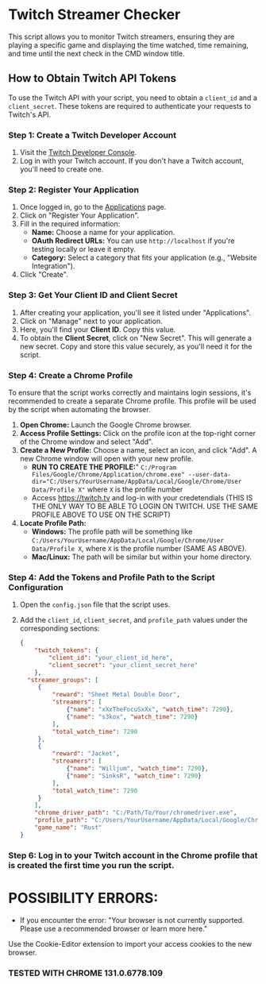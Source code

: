 # Twitch Streamer Checker

This script allows you to monitor Twitch streamers, ensuring they are playing a specific game and displaying the time watched, time remaining, and time until the next check in the CMD window title.

## How to Obtain Twitch API Tokens

To use the Twitch API with your script, you need to obtain a `client_id` and a `client_secret`. These tokens are required to authenticate your requests to Twitch's API.

### Step 1: Create a Twitch Developer Account

1. Visit the [Twitch Developer Console](https://dev.twitch.tv/console).
2. Log in with your Twitch account. If you don't have a Twitch account, you'll need to create one.

### Step 2: Register Your Application

1. Once logged in, go to the [Applications](https://dev.twitch.tv/console/apps) page.
2. Click on "Register Your Application".
3. Fill in the required information:
   - **Name:** Choose a name for your application.
   - **OAuth Redirect URLs:** You can use `http://localhost` if you're testing locally or leave it empty.
   - **Category:** Select a category that fits your application (e.g., "Website Integration").
4. Click "Create".

### Step 3: Get Your Client ID and Client Secret

1. After creating your application, you'll see it listed under "Applications".
2. Click on "Manage" next to your application.
3. Here, you'll find your **Client ID**. Copy this value.
4. To obtain the **Client Secret**, click on "New Secret". This will generate a new secret. Copy and store this value securely, as you'll need it for the script.

### Step 4: Create a Chrome Profile

To ensure that the script works correctly and maintains login sessions, it's recommended to create a separate Chrome profile. This profile will be used by the script when automating the browser.

1. **Open Chrome:** Launch the Google Chrome browser.
2. **Access Profile Settings:** Click on the profile icon at the top-right corner of the Chrome window and select "Add".
3. **Create a New Profile:** Choose a name, select an icon, and click "Add". A new Chrome window will open with your new profile.
   - **RUN TO CREATE THE PROFILE:**" `C:/Program Files/Google/Chrome/Application/chrome.exe" --user-data-dir="C:/Users/YourUsername/AppData/Local/Google/Chrome/User Data/Profile X"` where `X` is the profile number
   - Access https://twitch.tv and log-in with your credetendials (THIS IS THE ONLY WAY TO BE ABLE TO LOGIN ON TWITCH. USE THE SAME PROFILE ABOVE TO USE ON THE SCRIPT)
4. **Locate Profile Path:** 
   - **Windows:** The profile path will be something like `C:/Users/YourUsername/AppData/Local/Google/Chrome/User Data/Profile X`, where `X` is the profile number (SAME AS ABOVE). 
   - **Mac/Linux:** The path will be similar but within your home directory.

### Step 4: Add the Tokens and Profile Path to the Script Configuration

1. Open the `config.json` file that the script uses.
2. Add the `client_id`, `client_secret`, and `profile_path` values under the corresponding sections:

   ```json
   {
       "twitch_tokens": {
           "client_id": "your_client_id_here",
           "client_secret": "your_client_secret_here"
       },
     "streamer_groups": [
        {
            "reward": "Sheet Metal Double Door",
            "streamers": [
                {"name": "xXxTheFocuSxXx", "watch_time": 7290},
                {"name": "s3kox", "watch_time": 7290}
            ],
            "total_watch_time": 7290
        },
        {
            "reward": "Jacket",
            "streamers": [
                {"name": "Willjum", "watch_time": 7290},
                {"name": "SinksR", "watch_time": 7290}
            ],
            "total_watch_time": 7290
        }
       ],
       "chrome_driver_path": "C:/Path/To/Your/chromedriver.exe",
       "profile_path": "C:/Users/YourUsername/AppData/Local/Google/Chrome/User Data/Profile 1",
       "game_name": "Rust"
   }


### Step 6: Log in to your Twitch account in the Chrome profile that is created the first time you run the script.

# POSSIBILITY ERRORS:

- If you encounter the error:
"Your browser is not currently supported. Please use a recommended browser or learn more here."

Use the Cookie-Editor extension to import your access cookies to the new browser.

### TESTED WITH CHROME 131.0.6778.109
